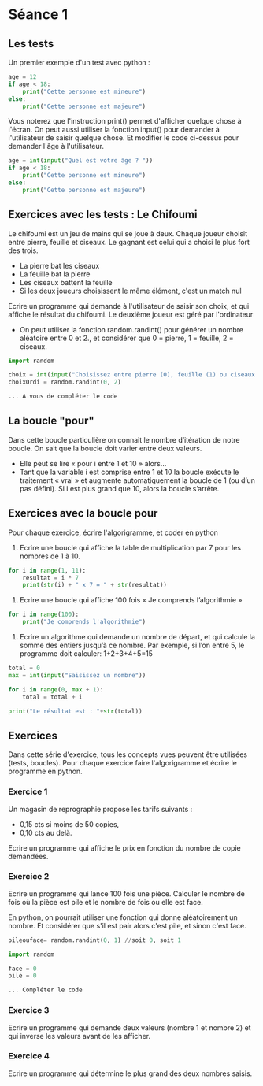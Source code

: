 # Séance 1

## Les tests

Un premier exemple d'un test avec python :

```python
age = 12
if age < 18:
    print("Cette personne est mineure")
else:
    print("Cette personne est majeure")

```

Vous noterez que l'instruction print() permet d'afficher quelque chose à l'écran. On peut aussi utiliser la fonction input() pour demander à l'utilisateur de saisir quelque chose. Et modifier le code ci-dessus pour demander l'âge à l'utilisateur.


```python
age = int(input("Quel est votre âge ? "))
if age < 18:
    print("Cette personne est mineure")
else:
    print("Cette personne est majeure")
```

## Exercices avec les tests : Le Chifoumi

Le chifoumi est un jeu de mains qui se joue à deux. Chaque joueur choisit entre pierre, feuille et ciseaux. Le gagnant est celui qui a choisi le plus fort des trois.​
* La pierre bat les ciseaux​
* La feuille bat la pierre​
* Les ciseaux battent la feuille​
* Si les deux joueurs choisissent le même élément, c'est un match nul​

Ecrire un programme qui demande à l'utilisateur de saisir son choix, et qui affiche le résultat du chifoumi. Le deuxième joueur est géré par l'ordinateur​
* On peut utiliser la fonction random.randint() pour générer un nombre aléatoire entre 0 et 2., et considérer que 0 = pierre, 1 = feuille, 2 = ciseaux.​

```python
import random

choix = int(input("Choisissez entre pierre (0), feuille (1) ou ciseaux (2) : "))
choixOrdi = random.randint(0, 2)

... A vous de compléter le code
```

## La boucle "pour"

Dans cette boucle particulière on connait le nombre d’itération de notre boucle. On sait que la boucle doit varier entre deux valeurs.​

* Elle peut se lire « pour i entre 1 et 10 » alors…​
* Tant que la variable i est comprise entre 1 et 10 la boucle exécute le traitement « vrai » et augmente automatiquement la boucle de 1 (ou d’un pas défini). Si i est plus grand que 10, alors la boucle s’arrête.​

## Exercices avec la boucle pour

Pour chaque exercice, écrire l'algorigramme, et coder en python

1. Ecrire une boucle qui affiche la table de multiplication par 7 pour les nombres de 1 à 10.​

```python
for i in range(1, 11):
    resultat = i * 7
    print(str(i) + " x 7 = " + str(resultat))
```

1. Ecrire une boucle qui affiche 100 fois « Je comprends l’algorithmie »​

```python
for i in range(100):
    print("Je comprends l'algorithmie")
```

1. Ecrire un algorithme qui demande un nombre de départ, et qui calcule la somme des entiers jusqu’à ce nombre. Par exemple, si l’on entre 5, le programme doit calculer: 1+2+3+4+5=15​

```python
total = 0
max = int(input("Saisissez un nombre"))

for i in range(0, max + 1):
    total = total + i

print("Le résultat est : "+str(total))
```

## Exercices

Dans cette série d'exercice, tous les concepts vues peuvent être utilisées (tests, boucles). Pour chaque exercice faire l'algorigramme et écrire le programme en python.

### Exercice 1

Un magasin de reprographie propose les tarifs suivants :​

* 0,15 cts si moins de 50 copies,​
* 0,10 cts au delà.​

Ecrire un programme qui affiche le prix en fonction du nombre de copie demandées.​

### Exercice 2

Ecrire un programme qui lance 100 fois une pièce. Calculer le nombre de fois où la pièce est pile et le nombre de fois ou elle est face​.

En python, on pourrait utiliser une fonction qui donne aléatoirement un nombre. Et considérer que s'il est pair alors c'est pile, et sinon c'est face.

```python
pileouface= random.randint(0, 1) //soit 0, soit 1
```

```python
import random

face = 0
pile = 0

... Compléter le code
```

### Exercice 3

Ecrire un programme qui demande deux valeurs (nombre 1 et nombre 2) et qui inverse les valeurs avant de les afficher.​

### Exercice 4

Ecrire un programme qui détermine le plus grand des deux nombres saisis.​
